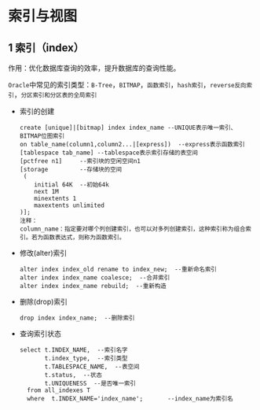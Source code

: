 # 索引与视图

## 1 索引（index）

作用：优化数据库查询的效率，提升数据库的查询性能。

`Oracle`中常见的索引类型：`B-Tree`，`BITMAP`，`函数索引`，`hash索引`，`reverse反向索引`，`分区索引和分区表的全局索引`

- 索引的创建

  ```plsql
  create [unique]|[bitmap] index index_name --UNIQUE表示唯一索引、BITMAP位图索引
  on table_name(column1,column2...|[express])  --express表示函数索引
  [tablespace tab_name] --tablespace表示索引存储的表空间
  [pctfree n1]     --索引块的空闲空间n1
  [storage         --存储块的空间
   (
      initial 64K  --初始64k
      next 1M
      minextents 1
      maxextents unlimited
  )];
  注释：
  column_name：指定要对哪个列创建索引，也可以对多列创建索引，这种索引称为组合索引。若为函数表达式，则称为函数索引。
  ```
  
- 修改(alter)索引

  ```plsql
  alter index index_old rename to index_new;  --重新命名索引
  alter index index_name coalesce;  --合并索引
  alter index index_name rebuild;  --重新构造
  ```

- 删除(drop)索引

  ```plsql
  drop index index_name;  --删除索引
  ```

- 查询索引状态

  ```plsql
  select t.INDEX_NAME,  --索引名字
         t.index_type,  --索引类型
         t.TABLESPACE_NAME,  --表空间
         t.status,  --状态
         t.UNIQUENESS  --是否唯一索引
    from all_indexes T 
    where  t.INDEX_NAME='index_name';		--index_name为索引名
  ```


